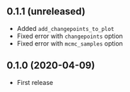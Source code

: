## 0.1.1 (unreleased)

- Added `add_changepoints_to_plot`
- Fixed error with `changepoints` option
- Fixed error with `mcmc_samples` option

## 0.1.0 (2020-04-09)

- First release
